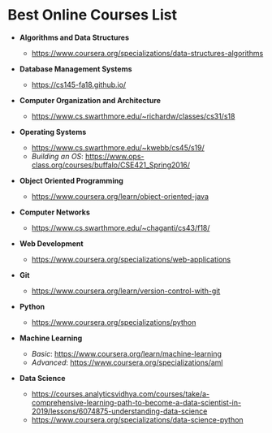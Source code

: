 # Best Online Courses List

* **Algorithms and Data Structures**
    * https://www.coursera.org/specializations/data-structures-algorithms

* **Database Management Systems**
    * https://cs145-fa18.github.io/

* **Computer Organization and Architecture**
    * https://www.cs.swarthmore.edu/~richardw/classes/cs31/s18

* **Operating Systems**
    * https://www.cs.swarthmore.edu/~kwebb/cs45/s19/
    * *Building an OS*: https://www.ops-class.org/courses/buffalo/CSE421_Spring2016/

* **Object Oriented Programming**
    * https://www.coursera.org/learn/object-oriented-java

* **Computer Networks**
    * https://www.cs.swarthmore.edu/~chaganti/cs43/f18/

* **Web Development**
    * https://www.coursera.org/specializations/web-applications

* **Git**
    * https://www.coursera.org/learn/version-control-with-git

* **Python**
    * https://www.coursera.org/specializations/python

* **Machine Learning**
    * *Basic*: https://www.coursera.org/learn/machine-learning
    * *Advanced*: https://www.coursera.org/specializations/aml

* **Data Science** 
    * https://courses.analyticsvidhya.com/courses/take/a-comprehensive-learning-path-to-become-a-data-scientist-in-2019/lessons/6074875-understanding-data-science
    * https://www.coursera.org/specializations/data-science-python